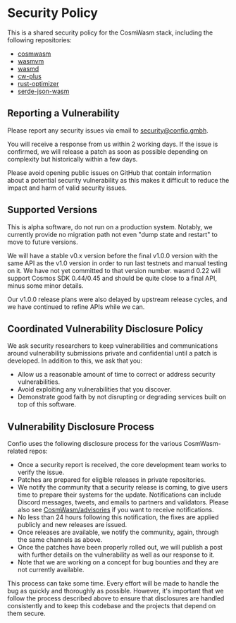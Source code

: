 # Security Policy

This is a shared security policy for the CosmWasm stack, including the following repositories:

- [cosmwasm](https://github.com/CosmWasm/cosmwasm)
- [wasmvm](https://github.com/CosmWasm/wasmvm)
- [wasmd](https://github.com/CosmWasm/wasmd)
- [cw-plus](https://github.com/CosmWasm/cw-plus)
- [rust-optimizer](https://github.com/CosmWasm/rust-optimizer)
- [serde-json-wasm](https://github.com/CosmWasm/serde-json-wasm)

## Reporting a Vulnerability

Please report any security issues via email to security@confio.gmbh.

You will receive a response from us within 2 working days. If the issue is confirmed, we will release a patch as soon as possible depending on complexity but historically within a few days.

Please avoid opening public issues on GitHub that contain information about a potential security vulnerability as this makes it difficult to reduce the impact and harm of valid security issues.

## Supported Versions

This is alpha software, do not run on a production system. Notably, we currently provide no migration path not even "dump state and restart" to move to future versions.

We will have a stable v0.x version before the final v1.0.0 version with the same API as the v1.0 version in order to run last testnets and manual testing on it. We have not yet committed to that version number. wasmd 0.22 will support Cosmos SDK 0.44/0.45 and should be quite close to a final API, minus some minor details.

Our v1.0.0 release plans were also delayed by upstream release cycles, and we have continued to refine APIs while we can.

## Coordinated Vulnerability Disclosure Policy

We ask security researchers to keep vulnerabilities and communications around vulnerability submissions private and confidential until a patch is developed. In addition to this, we ask that you:

- Allow us a reasonable amount of time to correct or address security vulnerabilities.
- Avoid exploiting any vulnerabilities that you discover.
- Demonstrate good faith by not disrupting or degrading services built on top of this software.

## Vulnerability Disclosure Process

Confio uses the following disclosure process for the various CosmWasm-related repos:

- Once a security report is received, the core development team works to verify the issue.
- Patches are prepared for eligible releases in private repositories.
- We notify the community that a security release is coming, to give users time to prepare their systems for the update. Notifications can include Discord messages, tweets, and emails to partners and validators. Please also see [CosmWasm/advisories](https://github.com/CosmWasm/advisories) if you want to receive notifications.
- No less than 24 hours following this notification, the fixes are applied publicly and new releases are issued.
- Once releases are available, we notify the community, again, through the same channels as above.
- Once the patches have been properly rolled out, we will publish a post with further details on the vulnerability as well as our response to it.
- Note that we are working on a concept for bug bounties and they are not currently available.

This process can take some time. Every effort will be made to handle the bug as quickly and thoroughly as possible. However, it's important that we follow the process described above to ensure that disclosures are handled consistently and to keep this codebase and the projects that depend on them secure.
